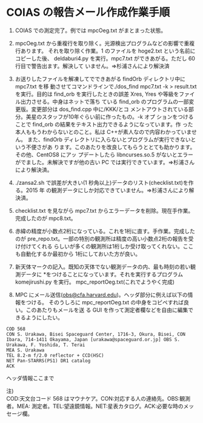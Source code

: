 # COIAS の報告メール作成作業手順

1. COIAS での測定完了。例では mpcOeg.txt がまとまった状態。

2. mpcOeg.txt から重複行を取り除く。光源検出プログラムなどの影響で重複行あります。
それを取り除く作業。1 のファイルを hoge2.txt という名前にコピーした後、 deldaburi4.py を実行。mpc7.txt ができあがる。ただし 60 行目で警告出ます。解決して いません。=>杉浦さんにより解決済

3. お送りしたファイルを解凍してでできあがる findOrb ディレクトリ中に mpc7.txt を移 動させてコマンドラインで./dos_find mpc7.txt -k > result.txt を実行。目的は find_orb を実行したときの誤差 Xres, Yres や等級をファイル出力させる。中身はネットで落ち ている find_orb のプログラムの一部変更版。変更部分は dos_find.cpp 中に/KKK/とコ メントアウトされている部分。美星のスタッフが10年ぐらい前に作ったもの。-k オプ ションをつけることで find_orb の結果をテキスト出力できるようになっています。作 った本人ももうわからないとのこと。私は C++が素人なので内容わかっていません。 また、findOrb ディレクトリに入らないとプログラムが実行できないという不便さがあ ります。このあたりを改良してもらうととても助かります。その他、CentOS8 にアッ プデートしたら libncurses.so.5 がないとエラーがでました。未解決ですが他の古い PC では実行できています。=>杉浦さんにより解決済。

4. ./zansa2.sh で誤差が大きい(1 秒角以上)データのリスト(checklist.txt)を作る。2015 年 の観測データにしか対応できていません。=>杉浦さんにより解決済。

5. checklist.txt を見ながら mpc7.txt からエラーデータを削除。現在手作業。完成したのが mpc8.txt。

6. 赤緯の精度が小数点2桁になっている。これを1桁に直す。手作業。完成したのが pre_repo.txt。一部の特別の観測所は精度の高い小数点2桁の報告を受け付けてくれる らしいが多くの観測所は1桁しか受け取ってくれない。ここも自動化するか最初から 1桁にしておいた方が良い。

7. 新天体マークの記入。既知の天体でない観測データの内、最も時刻の若い観測データに *をつけることになっています。それを実行するプログラム komejirushi.py を実行。 mpc_reportOeg.txt(これでようやく完成)

8. MPC にメール送信(obs@cfa.harvard.edu)。ヘッダ部分に例えば以下の情報をつける。 そのうしろに mpc_reportOeg.txt の中身をコピペすれば良い。このあたりもメールを送 る GUI を作って測定者欄などを自由に編集できるようにしたい。

```
COD 568
CON S. Urakawa, Bisei Spaceguard Center, 1716-3, Okura, Bisei, CON Ibara, 714-1411 Okayama, Japan [urakawa@spaceguard.or.jp] OBS S. Urakawa, F. Yoshida, T. Terai
MEA S. Urakawa
TEL 8.2-m f/2.0 reflector + CCD(HSC)
NET Pan-STARRS(PS1) DR1 catalog
ACK
```

ヘッダ情報ここまで  

注)  
COD:天文台コード 568 はマウナケア。CON:対応する人の連絡先。OBS:観測者。MEA: 測定者。TEL:望遠鏡情報。NET:星表カタログ。ACK:必要な時のメッセージ欄。